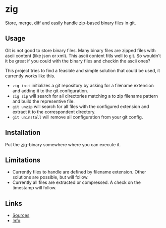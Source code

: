 zig
===

Store, merge, diff and easily handle zip-based binary files in git.

Usage
-----

Git is not good to store binary files. Many binary files are zipped files with
ascii content (like json or xml). This ascii content fitls well to git. So
wouldn't it be great if you could with the binary files and checkin the ascii
ones?

This project tries to find a feasible and simple solution that could be used,
it currently works like this.

 - `zig init` initializes a git repository by asking for a filename extension
   and adding it to the git configuration.
 - `zig zip` will search for all directories matching a to zip filename pattern
   and build the representive file.
 - `git unzip` will search for all files with the configured extension and
   extract it to the correspondent directory.
 - `git uninstall` will remove all configuration from your git config.

Installation
------------

Put the [zig](https://github.com/rynr/zig/raw/master/zig)-binary somewhere
where you can execute it.

Limitations
-----------

 - Currently files to handle are defined by filename extension. Other solutions
   are possible, but will follow.
 - Currently all files are extracted or compressed. A check on the timestamp
   will follow.

Links
-----

 - [Sources](https://github.com/rynr/zig)
 - [Info](https://rynr.github.com/zig)
